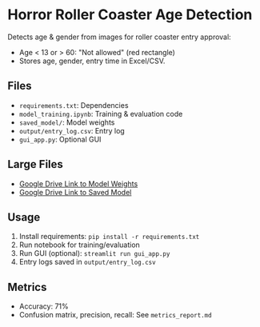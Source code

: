 # Horror Roller Coaster Age Detection

Detects age & gender from images for roller coaster entry approval:
- Age < 13 or > 60: "Not allowed" (red rectangle)
- Stores age, gender, entry time in Excel/CSV.

## Files
- `requirements.txt`: Dependencies
- `model_training.ipynb`: Training & evaluation code
- `saved_model/`: Model weights
- `output/entry_log.csv`: Entry log
- `gui_app.py`: Optional GUI

## Large Files
- [Google Drive Link to Model Weights](https://drive.google.com/your-model-link)
- [Google Drive Link to Saved Model](https://drive.google.com/your-model-link)

## Usage
1. Install requirements: `pip install -r requirements.txt`
2. Run notebook for training/evaluation
3. Run GUI (optional): `streamlit run gui_app.py`
4. Entry logs saved in `output/entry_log.csv`

## Metrics
- Accuracy: 71%
- Confusion matrix, precision, recall: See `metrics_report.md`